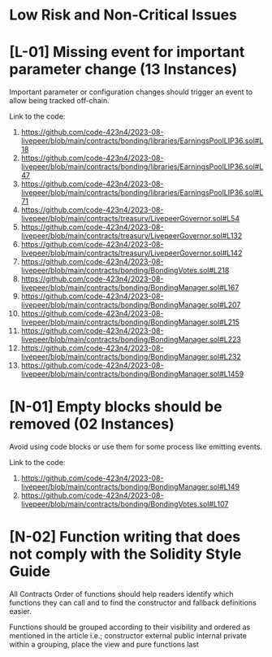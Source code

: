 
# Low Risk and Non-Critical Issues

# [L-01] Missing event for important parameter change (13 Instances)
Important parameter or configuration changes should trigger an event to allow being tracked off-chain.

Link to the code:
1.	https://github.com/code-423n4/2023-08-livepeer/blob/main/contracts/bonding/libraries/EarningsPoolLIP36.sol#L18
2.	https://github.com/code-423n4/2023-08-livepeer/blob/main/contracts/bonding/libraries/EarningsPoolLIP36.sol#L47
3.	https://github.com/code-423n4/2023-08-livepeer/blob/main/contracts/bonding/libraries/EarningsPoolLIP36.sol#L71
4.	https://github.com/code-423n4/2023-08-livepeer/blob/main/contracts/treasury/LivepeerGovernor.sol#L54
5.	https://github.com/code-423n4/2023-08-livepeer/blob/main/contracts/treasury/LivepeerGovernor.sol#L132
6.	https://github.com/code-423n4/2023-08-livepeer/blob/main/contracts/treasury/LivepeerGovernor.sol#L142
7.	https://github.com/code-423n4/2023-08-livepeer/blob/main/contracts/bonding/BondingVotes.sol#L218
8.	https://github.com/code-423n4/2023-08-livepeer/blob/main/contracts/bonding/BondingManager.sol#L167
9.	https://github.com/code-423n4/2023-08-livepeer/blob/main/contracts/bonding/BondingManager.sol#L207
10.	https://github.com/code-423n4/2023-08-livepeer/blob/main/contracts/bonding/BondingManager.sol#L215
11.	https://github.com/code-423n4/2023-08-livepeer/blob/main/contracts/bonding/BondingManager.sol#L223
12.	https://github.com/code-423n4/2023-08-livepeer/blob/main/contracts/bonding/BondingManager.sol#L232
13.	https://github.com/code-423n4/2023-08-livepeer/blob/main/contracts/bonding/BondingManager.sol#L1459





# [N-01] Empty blocks should be removed (02 Instances)

Avoid using code blocks or use them for some process like emitting events.

Link to the code:
1.	https://github.com/code-423n4/2023-08-livepeer/blob/main/contracts/bonding/BondingManager.sol#L149
2.	https://github.com/code-423n4/2023-08-livepeer/blob/main/contracts/bonding/BondingVotes.sol#L107



# [N-02] Function writing that does not comply with the Solidity Style Guide

All Contracts
Order of functions should help readers identify which functions they can call and to find the constructor and fallback definitions easier.

Functions should be grouped according to their visibility and ordered as mentioned in the article i.e.;
constructor
external
public
internal
private
within a grouping, place the view and pure functions last

